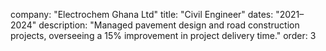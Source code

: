 company: "Electrochem Ghana Ltd"
title: "Civil Engineer"
dates: "2021–2024"
description: "Managed pavement design and road construction projects, overseeing a 15% improvement in project delivery time."
order: 3